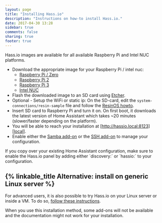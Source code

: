 ```yaml
---
layout: page
title: "Installing Hass.io"
description: "Instructions on how-to install Hass.io."
date: 2017-04-30 13:28
sidebar: true
comments: false
sharing: true
footer: true
---
```


Hass.io images are available for all available Raspberry Pi and Intel NUC platforms.

- Download the appropriate image for your Raspberry Pi / intel nuc:
  - [Raspberry Pi / Zero][pi1]
  - [Raspberry Pi 2][pi2]
  - [Raspberry Pi 3][pi3]
  - [Intel NUC][nuc]
- Flash the downloaded image to an SD card using [Etcher].
- Optional - Setup the WiFi or static ip: On the SD-card, edit the `system-connections/resin-sample` file and follow the [ResinOS howto][resinos-network].
- Insert SD card to Raspberry Pi and turn it on. On first boot, it downloads the latest version of Home Assistant which takes ~20 minutes (slower/faster depending on the platform).
- You will be able to reach your installation at [http://hassio.local:8123][local].
- Enable either the [Samba add-on][samba] or the [SSH add-on][ssh] to manage your configuration.

<p class='note'>
If you copy over your existing Home Assistant configuration, make sure to enable the Hass.io panel by adding either `discovery:` or `hassio:` to your configuration.
</p>

## {% linkable_title Alternative: install on generic Linux server %}

For advanced users, it is also possible to try Hass.io on your Linux server or inside a VM. To do so, [follow these instructions][linux].

<p class='note'>When you use this installation method, some add-ons will not be available and the documentation might not work for your installation.</p>

[Etcher]: https://etcher.io/
[resinos-network]: https://docs.resin.io/deployment/network/2.0.0/
[pi1]: https://github.com/home-assistant/hassio-build/releases/download/0.8/resinos-hassio-0.8-raspberrypi.img.bz2
[pi2]: https://github.com/home-assistant/hassio-build/releases/download/0.8/resinos-hassio-0.8-raspberrypi2.img.bz2
[pi3]: https://github.com/home-assistant/hassio-build/releases/download/0.8/resinos-hassio-0.8-raspberrypi3.img.bz2
[nuc]: https://github.com/home-assistant/hassio-build/releases/download/0.8/resinos-hassio-0.8-intel-nuc.img.bz2
[linux]: https://github.com/home-assistant/hassio-build/tree/master/install#install-hassio
[local]: http://hassio.local:8123
[samba]: /addons/samba/
[ssh]: /addons/ssh/
